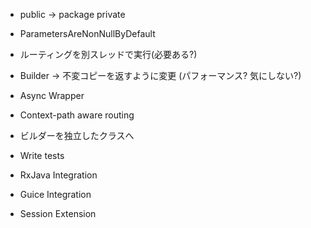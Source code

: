 * public -> package private
* ParametersAreNonNullByDefault
* ルーティングを別スレッドで実行(必要ある?)
* Builder -> 不変コピーを返すように変更 (パフォーマンス? 気にしない?)
* Async Wrapper
* Context-path aware routing
* ビルダーを独立したクラスへ
* Write tests

* RxJava Integration
* Guice Integration
* Session Extension
